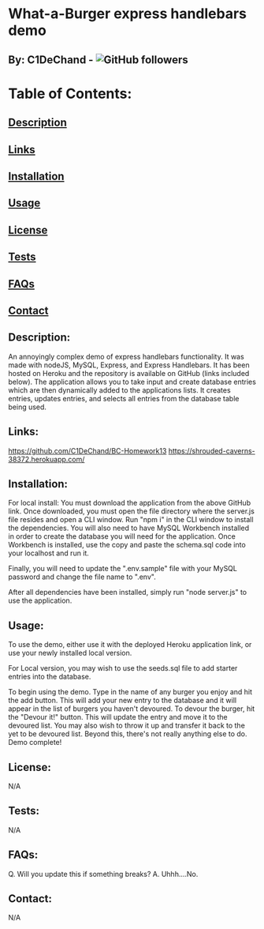 # What-a-Burger express handlebars demo
## By: C1DeChand - ![GitHub followers](https://img.shields.io/github/followers/C1DeChand?label=Follow&style=social)


# Table of Contents:
## [Description](#description)
## [Links](#links)
## [Installation](#installation)
## [Usage](#usage)
## [License](#license)
## [Tests](#tests)
## [FAQs](#faqs)
## [Contact](#contact)

## Description: 
An annoyingly complex demo of express handlebars functionality. It was made with nodeJS, MySQL, Express, and Express Handlebars. It has been hosted on Heroku and the repository is available on GitHub (links included below). The application allows you to take input and create database entries which are then dynamically added to the applications lists. It creates entries, updates entries, and selects all entries from the database table being used.

## Links:
https://github.com/C1DeChand/BC-Homework13
https://shrouded-caverns-38372.herokuapp.com/

## Installation:

For local install:
You must download the application from the above GitHub link. Once downloaded, you must open the file directory where the server.js file resides and open a CLI window. Run "npm i" in the CLI window to install the dependencies. You will also need to have MySQL Workbench installed in order to create the database you will need for the application. Once Workbench is installed, use the copy and paste the schema.sql code into your localhost and run it.

Finally, you will need to update the ".env.sample" file with your MySQL password and change the file name to ".env".

After all dependencies have been installed, simply run "node server.js" to use the application.

## Usage:

To use the demo, either use it with the deployed Heroku application link, or use your newly installed local version.

For Local version, you may wish to use the seeds.sql file to add starter entries into the database.

To begin using the demo. Type in the name of any burger you enjoy and hit the add button. This will add your new entry to the database and it will appear in the list of burgers you haven't devoured. To devour the burger, hit the "Devour it!" button. This will update the entry and move it to the devoured list. You may also wish to throw it up and transfer it back to the yet to be devoured list. Beyond this, there's not really anything else to do. Demo complete!

## License:
N/A

## Tests:
N/A

## FAQs:
Q. Will you update this if something breaks?
A. Uhhh....No.

## Contact:
N/A